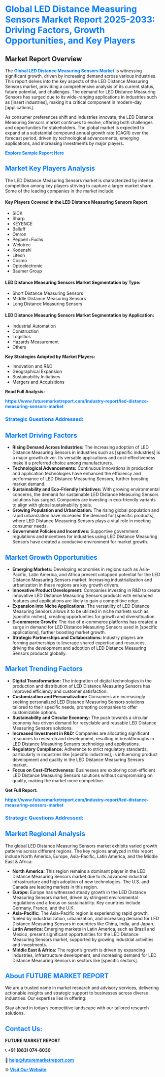 <h1 style="color: #007BFF;">Global LED Distance Measuring Sensors Market Report 2025-2033: Driving Factors, Growth Opportunities, and Key Players</h1>

<section id="overview">
<h2>Market Report Overview</h2>
<p>The <a href="https://www.futuremarketreport.com/industry-report/led-distance-measuring-sensors-market" style="color: #007BFF; text-decoration: none;"><strong>Global LED Distance Measuring Sensors Market</strong></a> is witnessing significant growth, driven by increasing demand across various industries. This report delves into the key aspects of the LED Distance Measuring Sensors market, providing a comprehensive analysis of its current status, future potential, and challenges. The demand for LED Distance Measuring Sensors has surged due to its wide-ranging applications in industries such as [insert industries], making it a critical component in modern-day [applications].</p>
<p>As consumer preferences shift and industries innovate, the LED Distance Measuring Sensors market continues to evolve, offering both challenges and opportunities for stakeholders. The global market is expected to expand at a substantial compound annual growth rate (CAGR) over the forecast period, driven by technological advancements, emerging applications, and increasing investments by major players.</p>
</section>

<section id="overview">
<p><a href="https://www.futuremarketreport.com/request-sample/reportId=109221" style="color: #007BFF; text-decoration: none;"><strong>Explore Sample Report Here</strong></a></p>
</section>

<section id="key-players">
<h2 style="color: #007BFF;">Market Key Players Analysis</h2>
<p>The LED Distance Measuring Sensors market is characterized by intense competition among key players striving to capture a larger market share. Some of the leading companies in the market include:</p>
<h4>Key Players Covered in the LED Distance Measuring Sensors Report:</h4>
<ul><li>SICK</li><li>Sharp</li><li>KEYENCE</li><li>Balluff</li><li>Omron</li><li>Pepperl+Fuchs</li><li>Welotrec</li><li>Kodenshi</li><li>Liteon</li><li>Cosmo</li><li>Optoelectronic</li><li>Baumer Group</li></ul>
<h4>LED Distance Measuring Sensors Market Segmentation by Type:</h4>
<ul><li>Short Distance Measuring Sensors</li><li>Middle Distance Measuring Sensors</li><li>Long Distance Measuring Sensors</li></ul>

<h4>LED Distance Measuring Sensors Market Segmentation by Application:</h4>
<ul><li>Industrial Automation</li><li>Construction</li><li>Logistics</li><li>Hazards Measurement</li><li>Others</li></ul>
<p><strong>Key Strategies Adopted by Market Players:</strong></p>
<ul>
<li>Innovation and R&D</li>
<li>Geographical Expansion</li>
<li>Sustainability Initiatives</li>
<li>Mergers and Acquisitions</li>
</ul>
</section>

<section>
<p><strong>Read Full Analysis: </strong></p><a href="https://www.futuremarketreport.com/industry-report/led-distance-measuring-sensors-market" style="color: #007BFF; text-decoration: none;"><strong>https://www.futuremarketreport.com/industry-report/led-distance-measuring-sensors-market</strong></a>
<h3 style="color: #007BFF;">Strategic Questions Addressed:</h3>
</section>

<section id="driving-factors">
<h2 style="color: #007BFF;">Market Driving Factors</h2>
<ul>
<li><strong>Rising Demand Across Industries:</strong> The increasing adoption of LED Distance Measuring Sensors in industries such as [specific industries] is a major growth driver. Its versatile applications and cost-effectiveness make it a preferred choice among manufacturers.</li>
<li><strong>Technological Advancements:</strong> Continuous innovations in production and application technologies have enhanced the efficiency and performance of LED Distance Measuring Sensors, further boosting market demand.</li>
<li><strong>Sustainability and Eco-Friendly Initiatives:</strong> With growing environmental concerns, the demand for sustainable LED Distance Measuring Sensors solutions has surged. Companies are investing in eco-friendly variants to align with global sustainability goals.</li>
<li><strong>Growing Population and Urbanization:</strong> The rising global population and rapid urbanization have increased the demand for [specific products], where LED Distance Measuring Sensors plays a vital role in meeting consumer needs.</li>
<li><strong>Government Policies and Incentives:</strong> Supportive government regulations and incentives for industries using LED Distance Measuring Sensors have created a conducive environment for market growth.</li>
</ul>
</section>

<section id="growth-opportunities">
<h2 style="color: #007BFF;">Market Growth Opportunities</h2>
<ul>
<li><strong>Emerging Markets:</strong> Developing economies in regions such as Asia-Pacific, Latin America, and Africa present untapped potential for the LED Distance Measuring Sensors market. Increasing industrialization and urbanization in these regions are key growth drivers.</li>
<li><strong>Innovative Product Development:</strong> Companies investing in R&D to create innovative LED Distance Measuring Sensors products with enhanced features and applications are likely to gain a competitive edge.</li>
<li><strong>Expansion into Niche Applications:</strong> The versatility of LED Distance Measuring Sensors allows it to be utilized in niche markets such as [specific niches], creating opportunities for growth and diversification.</li>
<li><strong>E-commerce Growth:</strong> The rise of e-commerce platforms has created a surge in demand for LED Distance Measuring Sensors used in [specific applications], further boosting market growth.</li>
<li><strong>Strategic Partnerships and Collaborations:</strong> Industry players are forming partnerships to leverage shared expertise and resources, driving the development and adoption of LED Distance Measuring Sensors products globally.</li>
</ul>
</section>

<section id="trending-factors">
<h2 style="color: #007BFF;">Market Trending Factors</h2>
<ul>
<li><strong>Digital Transformation:</strong> The integration of digital technologies in the production and distribution of LED Distance Measuring Sensors has improved efficiency and customer satisfaction.</li>
<li><strong>Customization and Personalization:</strong> Consumers are increasingly seeking personalized LED Distance Measuring Sensors solutions tailored to their specific needs, prompting companies to offer customizable options.</li>
<li><strong>Sustainability and Circular Economy:</strong> The push towards a circular economy has driven demand for recyclable and reusable LED Distance Measuring Sensors solutions.</li>
<li><strong>Increased Investment in R&D:</strong> Companies are allocating significant resources to research and development, resulting in breakthroughs in LED Distance Measuring Sensors technology and applications.</li>
<li><strong>Regulatory Compliance:</strong> Adherence to strict regulatory standards, particularly in industries like [specific industries], is influencing product development and quality in the LED Distance Measuring Sensors market.</li>
<li><strong>Focus on Cost-Effectiveness:</strong> Businesses are exploring cost-efficient LED Distance Measuring Sensors solutions without compromising on quality, making the market more competitive.</li>
</ul>
</section>

<section>
<p><strong>Get Full Report: </strong></p><a href="https://www.futuremarketreport.com/industry-report/led-distance-measuring-sensors-market" style="color: #007BFF; text-decoration: none;"><strong>https://www.futuremarketreport.com/industry-report/led-distance-measuring-sensors-market</strong></a>
<h3 style="color: #007BFF;">Strategic Questions Addressed:</h3>
</section>


<section id="regional-analysis">
<h2 style="color: #007BFF;">Market Regional Analysis</h2>
<p>The global LED Distance Measuring Sensors market exhibits varied growth patterns across different regions. The key regions analyzed in this report include North America, Europe, Asia-Pacific, Latin America, and the Middle East & Africa:</p>
<ul>
<li><strong>North America:</strong> This region remains a dominant player in the LED Distance Measuring Sensors market due to its advanced industrial infrastructure and high adoption of new technologies. The U.S. and Canada are leading markets in this region.</li>
<li><strong>Europe:</strong> Europe has witnessed steady growth in the LED Distance Measuring Sensors market, driven by stringent environmental regulations and a focus on sustainability. Key countries include Germany, France, and the U.K.</li>
<li><strong>Asia-Pacific:</strong> The Asia-Pacific region is experiencing rapid growth, fueled by industrialization, urbanization, and increasing demand for LED Distance Measuring Sensors in countries like China, India, and Japan.</li>
<li><strong>Latin America:</strong> Emerging markets in Latin America, such as Brazil and Mexico, present significant opportunities for the LED Distance Measuring Sensors market, supported by growing industrial activities and investments.</li>
<li><strong>Middle East & Africa:</strong> The region’s growth is driven by expanding industries, infrastructure development, and increasing demand for LED Distance Measuring Sensors in sectors like [specific sectors].</li>
</ul>
</section>

<footer>
<h2 style="color: #007BFF;">About FUTURE MARKET REPORT</h2>
<p>We are a trusted name in market research and advisory services, delivering actionable insights and strategic support to businesses across diverse industries. Our expertise lies in offering:</p>

<p>Stay ahead in today’s competitive landscape with our tailored research solutions.</p>

<h2 style="color: #007BFF;">Contact Us:</h2>
<p><strong>FUTURE MARKET REPORT</strong></p>
<p>📞 <strong>+91 (883) 074-8030</strong></p>
<p>📧 <strong><a href="mailto:help@futuremarketreport.com" style="color: #007BFF;">help@futuremarketreport.com</a></strong></p>
<p>🌐 <strong><a href="https://www.futuremarketreport.com/" style="color: #007BFF;">Visit Our Website</a></strong></p>
</footer>